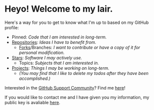 # Heyo! Welcome to my lair.

Here's a way for you to get to know what I'm up to based on my GitHub profile:
* Pinned: *Code that I am interested in long-term.*
* [Repositories](https://github.com/F1nx?tab=repositories&q=&type=source&language=): *Ideas I have to benefit from.*
  * [Forks](https://github.com/F1nx?tab=repositories&q=&type=fork&language=)/Branches: *I want to contribute or have a copy of it for personal modification.*
* [Stars](https://github.com/F1nx?tab=stars): *Software I may actively use.*
  * Topics: *Subjects that I am interested in.*
* [Projects](https://github.com/F1nx?tab=projects): *Things I may be working on long-term.*
  * *(You may find that I like to delete my todos after they have been accomplished.)*

Interested in the [GitHub Support Community](https://github.community/)? Find me [here](https://github.community/u/f1nx/summary)!

If you would like to contact me and I have given you my information, my public key is avaliable [here](https://raw.githubusercontent.com/F1nx/F1nx/master/publickey.asc).

